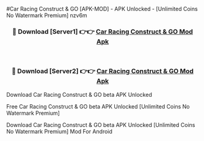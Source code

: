 #Car Racing Construct & GO [APK-MOD] - APK Unlocked - [Unlimited Coins No Watermark Premium] nzv6m



<div align="center">

<h3>🔴 Download [Server1] 👉👉 <a href="https://momento.my/?title=Car_Racing_Construct_&_GO">Car Racing Construct & GO Mod Apk</a></h3><br>

<h3>🔴 Download [Server2] 👉👉 <a href="https://momento.my/?title=Car_Racing_Construct_&_GO">Car Racing Construct & GO Mod Apk</a></h3>
</div>



Download Car Racing Construct & GO beta APK Unlocked

Free Car Racing Construct & GO beta APK Unlocked [Unlimited Coins No Watermark Premium]

Download Car Racing Construct & GO beta APK Unlocked [Unlimited Coins No Watermark Premium] Mod For Android
